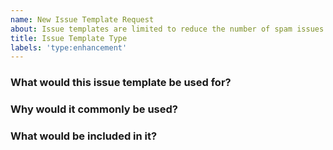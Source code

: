 ```yaml
---
name: New Issue Template Request
about: Issue templates are limited to reduce the number of spam issues opened when people request for their pull request to be reviewed after their pull request has been reviewed. If there is a good reason to have a new type, please list here
title: Issue Template Type
labels: 'type:enhancement'
---
```

<!--Please answer these questions before submitting the issue-->
### What would this issue template be used for?

### Why would it commonly be used?

### What would be included in it?
